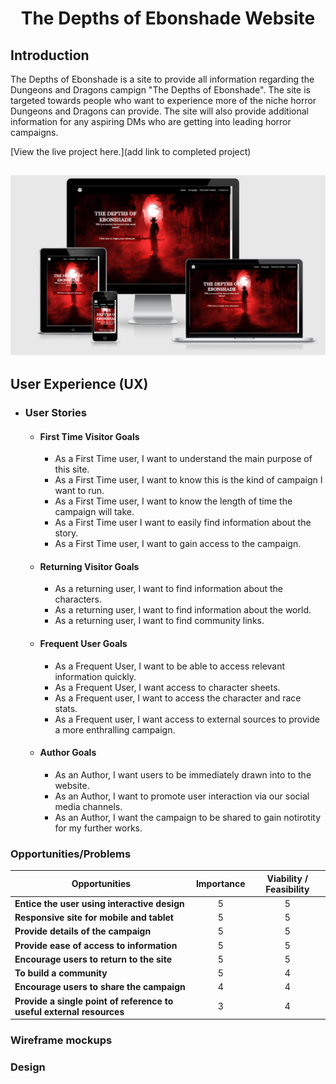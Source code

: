 <h1 align="center">The Depths of Ebonshade Website</h1>

## Introduction
The Depths of Ebonshade is a site to provide all information regarding the Dungeons and Dragons campign "The Depths of Ebonshade". The site is targeted towards people who want to experience more of the niche horror Dungeons and Dragons can provide. The site will also provide additional information for any aspiring DMs who are getting into leading horror campaigns.

[View the live project here.](add link to completed project)


<h2 align="center"><img src="assests/media/homepage-ux.png"></h2>

## User Experience (UX)

-   ### User Stories

    -   #### First Time Visitor Goals

        * As a First Time user, I want to understand the main purpose of this site.
        * As a First Time user, I want to know this is the kind of campaign I want to run.
        * As a First Time user, I want to know the length of time the campaign will take.
        * As a First Time user I want to easily find information about the story.
        * As a First Time user, I want to gain access to the campaign.
        

    -   #### Returning Visitor Goals 

        * As a returning user, I want to find information about the characters.
        * As a returning user, I want to find information about the world.
        * As a returning user, I want to find community links.

    -   #### Frequent User Goals

        * As a Frequent User, I want to be able to access relevant information quickly.
        * As a Frequent User, I want access to character sheets.
        * As a Frequent user, I want to access the character and race stats.
        * As a Frequent user, I want access to external sources to provide a more enthralling campaign.

    -   #### Author Goals

        * As an Author, I want users to be immediately drawn into to the website.
        * As an Author, I want to promote user interaction via our social media channels.
        * As an Author, I want the campaign to be shared to gain notirotity for my further works.  


### Opportunities/Problems

|Opportunities | Importance | Viability / Feasibility
|-----|:------:|:-----:|
|**Entice the user using interactive design** | 5 | 5 |
|**Responsive site for mobile and tablet** | 5 | 5 |
|**Provide details of the campaign**  | 5 | 5 |
|**Provide ease of access to information** | 5 | 5 |
|**Encourage users to return to the site** | 5 | 5 |
|**To build a community**   | 5 | 4 |
|**Encourage users to share the campaign** | 4 | 4 |
|**Provide a single point of reference to useful external resources** | 3 | 4 |



### Wireframe mockups

### Design


